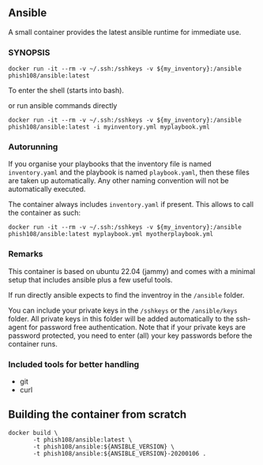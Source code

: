 ## Ansible 

A small container provides the latest ansible runtime for immediate use.

### SYNOPSIS

```
docker run -it --rm -v ~/.ssh:/sshkeys -v ${my_inventory}:/ansible phish108/ansible:latest
```

To enter the shell (starts into bash).

or run ansible commands directly 

```
docker run -it --rm -v ~/.ssh:/sshkeys -v ${my_inventory}:/ansible phish108/ansible:latest -i myinventory.yml myplaybook.yml
```

### Autorunning 

If you organise your playbooks that the inventory file is named ``inventory.yaml`` and the playbook is named ``playbook.yaml``, then these files are taken up automatically. Any other naming convention will not be automatically executed. 

The container always includes ``inventory.yaml`` if present. This allows to call the container as such: 

```
docker run -it --rm -v ~/.ssh:/sshkeys -v ${my_inventory}:/ansible phish108/ansible:latest myplaybook.yml myotherplaybook.yml
```

### Remarks 

This container is based on ubuntu 22.04 (jammy) and comes with a minimal setup that includes ansible plus a few useful tools. 

If run directly ansible expects to find the inventroy in the ```/ansible``` folder. 

You can include your private keys in the ```/sshkeys``` or the ```/ansible/keys``` folder. All private keys in this folder will be added automatically to the ssh-agent for password free authentication. Note that if your private keys are password protected, you need to enter (all) your key passwords before the container runs.

### Included tools for better handling

* git 
* curl

## Building the container from scratch

```
docker build \
       -t phish108/ansible:latest \
       -t phish108/ansible:${ANSIBLE_VERSION} \
       -t phish108/ansible:${ANSIBLE_VERSION}-20200106 .
```
